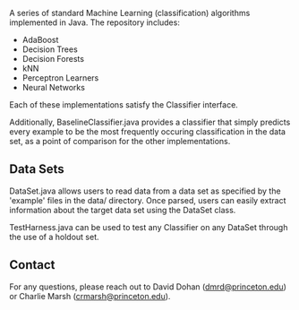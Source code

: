 A series of standard Machine Learning (classification) algorithms implemented in Java. The repository includes:

- AdaBoost
- Decision Trees
- Decision Forests
- kNN
- Perceptron Learners
- Neural Networks

Each of these implementations satisfy the Classifier interface.

Additionally, BaselineClassifier.java provides a classifier that simply predicts every example to be the most frequently occuring classification in the data set, as a point of comparison for the other implementations.

## Data Sets

DataSet.java allows users to read data from a data set as specified by the 'example' files in the data/ directory. Once parsed, users can easily extract information about the target data set using the DataSet class.

TestHarness.java can be used to test any Classifier on any DataSet through the use of a holdout set.

## Contact

For any questions, please reach out to David Dohan (dmrd@princeton.edu) or Charlie Marsh (crmarsh@princeton.edu).
